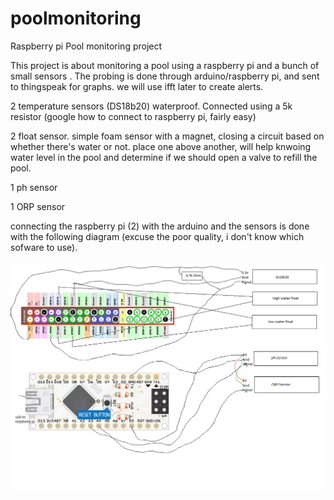 # poolmonitoring
Raspberry pi Pool monitoring project

This project is about monitoring a pool using a raspberry pi and a bunch of small sensors . The probing is done through arduino/raspberry pi, and sent to thingspeak for graphs. we will use ifft later to create alerts. 

2 temperature sensors (DS18b20) waterproof. Connected using a 5k resistor (google how to connect to raspberry pi, fairly easy)

2 float sensor. simple foam sensor with a magnet, closing a circuit based on whether there's water or not. place one above another, will help knwoing water level in the pool and determine if we should open a valve to refill the pool.

1 ph sensor

1 ORP sensor

connecting the raspberry pi (2) with the arduino and the sensors is done with the following diagram (excuse the poor quality, i don't know which sofware to use).

<img src="https://github.com/mathieuduperre/poolmonitoring/raw/master/poolmonitoring.png">
